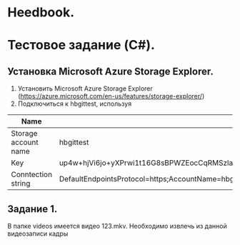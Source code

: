 # Heedbook. 
# Тестовое задание (C#).

## Установка Microsoft Azure Storage Explorer.
1. Установить Microsoft Azure Storage Explorer (https://azure.microsoft.com/en-us/features/storage-explorer/)
2. Подключиться к hbgittest, используя 

| Name | Key |
| ------ | ------ |
| Storage account name  | hbgittest |
| Key | up4w+hjVi6jo+yXPrwi1t16G8sBPWZEocCqRMSzlaaJ2nntWfXvd3Ondk9J52FlxSLOm21fZRe26w14UcMQjLA==|
| Conntection string | DefaultEndpointsProtocol=https;AccountName=hbgittest;AccountKey=up4w+hjVi6jo+yXPrwi1t16G8sBPWZEocCqRMSzlaaJ2nntWfXvd3Ondk9J52FlxSLOm21fZRe26w14UcMQjLA==;EndpointSuffix=core.windows.net |

## Задание 1.
В папке videos имеется видео 123.mkv. Необходимо извлечь из данной видеозаписи кадры  
